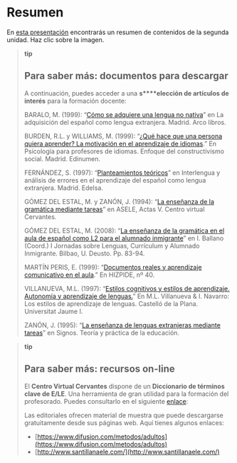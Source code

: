 
# Resumen

En [esta presentación](http://aularagon.catedu.es/materialesaularagon2013/fepa/zips/Modulo_5/resumen_unidad_2.pdf) encontrarás un resumen de contenidos de la segunda unidad. Haz clic sobre la imagen.

>**tip**
>## Para saber más: documentos para descargar
>
>A continuación, puedes acceder a una **s****elección de artículos de interés** para la formación docente:
>
>BARALO, M. (1999): “[Cómo se adquiere una lengua no nativa](http://aularagon.catedu.es/materialesaularagon2013/fepa/zips/Modulo_5/Baralo_adquisicion_lengua_no_nativa.pdf)” en La adquisición del español como lengua extranjera. Madrid. Arco libros.
>
>BURDEN, R.L. y WILLIAMS, M. (1999): “[¿Qué hace que una persona quiera aprender? La motivación en el aprendizaje de idiomas](http://aularagon.catedu.es/materialesaularagon2013/fepa/zips/Modulo_5/Burden_Williams_motivacion.pdf).” En Psicología para profesores de idiomas. Enfoque del constructivismo social. Madrid. Edinumen.
>
>FERNÁNDEZ, S. (1997): “[Planteamientos teóricos](http://aularagon.catedu.es/materialesaularagon2013/fepa/zips/Modulo_5/Fernandez_interlengua_analisis_errores.pdf)” en Interlengua y análisis de errores en el aprendizaje del español como lengua extranjera. Madrid. Edelsa.
>
>GÓMEZ DEL ESTAL, M. y ZANÓN, J. (1994): “[La enseñanza de la gramática mediante tareas](http://aularagon.catedu.es/materialesaularagon2013/fepa/zips/Modulo_5/Gomezdelestal_Zanon_gramatica_tareas.pdf)” en ASELE, Actas V. Centro virtual Cervantes.
>
>GÓMEZ DEL ESTAL, M. (2008): “[La enseñanza de la gramática en el aula de español como L2 para el alumnado inmigrante](http://aularagon.catedu.es/materialesaularagon2013/fepa/zips/Modulo_5/Gomezdelestal_gramatica_inmigrantes.pdf)” en I. Ballano (Coord.) I Jornadas sobre Lenguas, Currículum y Alumnado Inmigrante. Bilbao, U. Deusto. Pp. 83-94.
>
>MARTÍN PERIS, E. (1999): “[Documentos reales y aprendizaje comunicativo en el aula](http://aularagon.catedu.es/materialesaularagon2013/fepa/zips/Modulo_5/MartinPeris_documentos_reales.pdf).” En HIZPIDE, nº 40.
>
>VILLANUEVA, M.L. (1997): “[Estilos cognitivos y estilos de aprendizaje. Autonomía y aprendizaje de lenguas.](http://aularagon.catedu.es/materialesaularagon2013/fepa/zips/Modulo_5/Villanueva_estilos_aprendizaje.pdf)” En M.L. Villanueva &amp; I. Navarro: Los estilos de aprendizaje de lenguas. Castelló de la Plana. Universitat Jaume I.
>
>ZANÓN, J. (1995): “[La enseñanza de lenguas extranjeras mediante tareas](http://aularagon.catedu.es/materialesaularagon2013/fepa/zips/Modulo_5/Zanon_ensenanza_tareas.pdf)” en Signos. Teoría y práctica de la educación.


>**tip**
>## Para saber más: recursos on-line
>
>El **Centro Virtual Cervantes** dispone de un **Diccionario de términos clave de E/LE**. Una herramienta de gran utilidad para la formación del profesorado. Puedes consultarlo en el siguiente [enlace](http://cvc.cervantes.es/ensenanza/biblioteca_ele/diccio_ele/indice.htm):
>
>Las editoriales ofrecen material de muestra que puede descargarse gratuitamente desde sus páginas web. Aquí tienes algunos enlaces:
>
>- [https://www.difusion.com/metodos/adultos](https://www.difusion.com/metodos/adultos)
>- [http://www.santillanaele.com/](http://www.santillanaele.com/)
